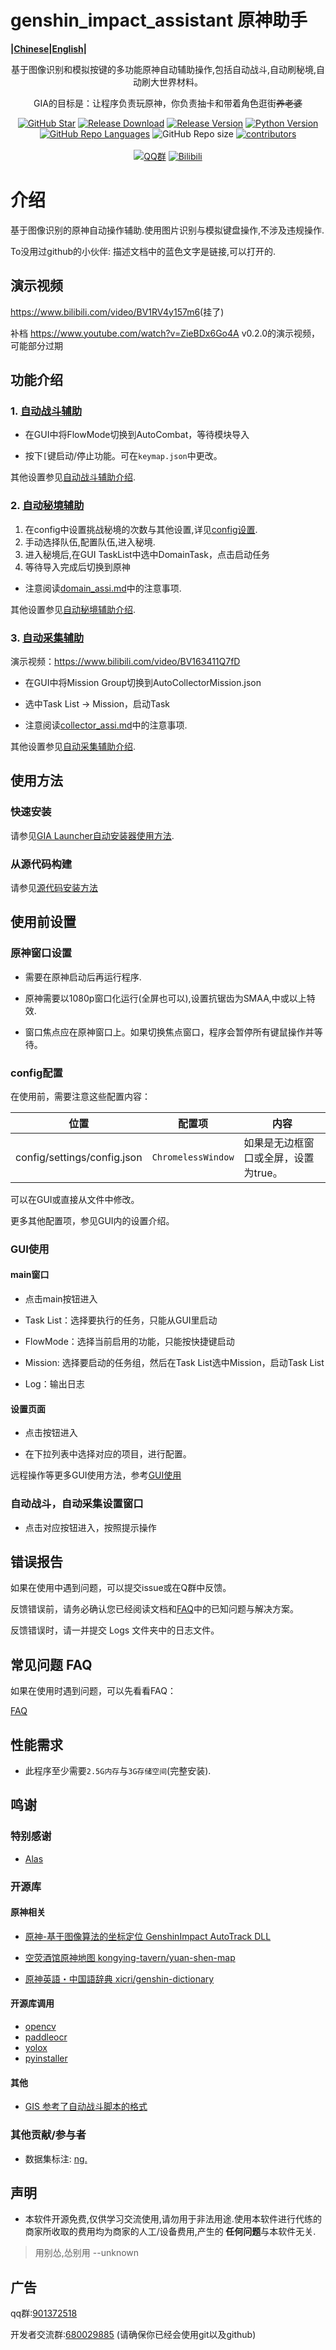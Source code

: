 # genshin_impact_assistant 原神助手
<strong>|[Chinese](./)|[English](doc/en/readme.md)|</strong>
<div align="center">

基于图像识别和模拟按键的多功能原神自动辅助操作,包括自动战斗,自动刷秘境,自动刷大世界材料。

GIA的目标是：让程序负责玩原神，你负责抽卡和带着角色逛街~~养老婆~~

[![GitHub Star](https://img.shields.io/github/stars/infstellar/genshin_impact_assistant?style=flat-square)](https://github.com/infstellar/genshin_impact_assistant/stargazers)
[![Release Download](https://img.shields.io/github/downloads/infstellar/genshin_impact_assistant/total?style=flat-square)](https://github.com/infstellar/genshin_impact_assistant/releases/download/v0.3.0/GIA.Launcher.v0.3.0.7z)
[![Release Version](https://img.shields.io/github/v/release/infstellar/genshin_impact_assistant?style=flat-square)](https://github.com/infstellar/genshin_impact_assistant/releases/latest)
[![Python Version](https://img.shields.io/badge/python-v3.7.6-blue?style=flat-square)](https://www.python.org/downloads/release/python-376/)
[![GitHub Repo Languages](https://img.shields.io/github/languages/top/infstellar/genshin_impact_assistant?style=flat-square)](https://github.com/infstellar/genshin_impact_assistant/search?l=Python)
![GitHub Repo size](https://img.shields.io/github/repo-size/infstellar/genshin_impact_assistant?style=flat-square&color=3cb371)
[![contributors](https://img.shields.io/github/contributors/infstellar/genshin_impact_assistant?style=flat-square)](https://github.com/infstellar/genshin_impact_assistant/graphs/contributors)
</br></br>
[![QQ群](https://img.shields.io/badge/QQ群-901372518-blue.svg?style=flat-square&color=12b7f5&logo=qq)](https://jq.qq.com/?_wv=1027&k=YLTrqlzX)
[![Bilibili](https://img.shields.io/badge/bilibili-infstellar-blue.svg?style=flat-square&logo=bilibili)](https://space.bilibili.com/313212782)

</div>

# 介绍

基于图像识别的原神自动操作辅助.使用图片识别与模拟键盘操作,不涉及违规操作.

To没用过github的小伙伴: 描述文档中的蓝色文字是链接,可以打开的.

## 演示视频

<https://www.bilibili.com/video/BV1RV4y157m6>(挂了)

补档 <https://www.youtube.com/watch?v=ZieBDx6Go4A> v0.2.0的演示视频，可能部分过期

## 功能介绍

### 1. [自动战斗辅助](./doc/combat_assi.md)

- 在GUI中将FlowMode切换到AutoCombat，等待模块导入

- 按下`[`键启动/停止功能。可在`keymap.json`中更改。

其他设置参见[自动战斗辅助介绍](./doc/combat_assi.md).

### 2. [自动秘境辅助](./doc/domain_assi.md)

1. 在config中设置挑战秘境的次数与其他设置,详见[config设置](./doc/config.md).
2. 手动选择队伍,配置队伍,进入秘境.
3. 进入秘境后,在GUI TaskList中选中DomainTask，点击启动任务
4. 等待导入完成后切换到原神

- 注意阅读[domain_assi.md](./doc/domain_assi.md)中的注意事项.

其他设置参见[自动秘境辅助介绍](./doc/domain_assi.md).

### 3. [自动采集辅助](./doc/collector_assi.md)

演示视频：<https://www.bilibili.com/video/BV163411Q7fD>

- 在GUI中将Mission Group切换到AutoCollectorMission.json

- 选中Task List -> Mission，启动Task

- 注意阅读[collector_assi.md](./doc/collector_assi.md)中的注意事项.

其他设置参见[自动采集辅助介绍](./doc/collector_assi.md).

## 使用方法

### 快速安装

请参见[GIA Launcher自动安装器使用方法](doc/install.md).

### 从源代码构建

请参见[源代码安装方法](doc/git_install.md)

## 使用前设置

### 原神窗口设置

- 需要在原神启动后再运行程序.

- 原神需要以1080p窗口化运行(全屏也可以),设置抗锯齿为SMAA,中或以上特效.

- 窗口焦点应在原神窗口上。如果切换焦点窗口，程序会暂停所有键鼠操作并等待。

### config配置

在使用前，需要注意这些配置内容：

|位置|配置项|内容|
|----|----|----|
|config/settings/config.json| `ChromelessWindow` | 如果是无边框窗口或全屏，设置为true。|

可以在GUI或直接从文件中修改。

更多其他配置项，参见GUI内的设置介绍。

### GUI使用

#### main窗口

- 点击main按钮进入

- Task List：选择要执行的任务，只能从GUI里启动

- FlowMode：选择当前启用的功能，只能按快捷键启动

- Mission: 选择要启动的任务组，然后在Task List选中Mission，启动Task List

- Log：输出日志

#### 设置页面

- 点击按钮进入

- 在下拉列表中选择对应的项目，进行配置。

远程操作等更多GUI使用方法，参考[GUI使用](./doc/gui.md)

### 自动战斗，自动采集设置窗口

- 点击对应按钮进入，按照提示操作

## 错误报告

如果在使用中遇到问题，可以提交issue或在Q群中反馈。

反馈错误前，请务必确认您已经阅读文档和[FAQ](doc/FAQ.md)中的已知问题与解决方案。

反馈错误时，请一并提交 Logs 文件夹中的日志文件。

## 常见问题 FAQ

如果在使用时遇到问题，可以先看看FAQ：

[FAQ](doc/FAQ.md)

## 性能需求

- 此程序至少需要`2.5G内存`与`3G存储空间`(完整安装).

## 鸣谢
### 特别感谢
- [Alas](https://github.com/LmeSzinc/AzurLaneAutoScript)
### 开源库
#### 原神相关

- [原神-基于图像算法的坐标定位 GenshinImpact AutoTrack DLL](https://github.com/GengGode/cvAutoTrack)

- [空荧酒馆原神地图 kongying-tavern/yuan-shen-map](https://github.com/kongying-tavern/yuan-shen-map)

- [原神英語・中国語辞典 xicri/genshin-dictionary](https://github.com/xicri/genshin-dictionary)

#### 开源库调用

- [opencv](https://github.com/opencv/opencv)
- [paddleocr](https://github.com/PaddlePaddle/PaddleOCR)
- [yolox](https://github.com/Megvii-BaseDetection/YOLOX)
- [pyinstaller](https://github.com/pyinstaller/pyinstaller)

#### 其他

- [GIS 参考了自动战斗脚本的格式](https://github.com/phonowell/genshin-impact-script)

### 其他贡献/参与者

- 数据集标注: [nɡ.](https://space.bilibili.com/396023811)

## 声明

- 本软件开源免费,仅供学习交流使用,请勿用于非法用途.使用本软件进行代练的商家所收取的费用均为商家的人工/设备费用,产生的<strong>
任何问题</strong>与本软件无关.
> 用别怂,怂别用 --unknown
## 广告

qq群:[901372518](https://jq.qq.com/?_wv=1027&k=YLTrqlzX)

开发者交流群:[680029885](https://jq.qq.com/?_wv=1027&k=CGuTvCXU)
(请确保你已经会使用git以及github)

